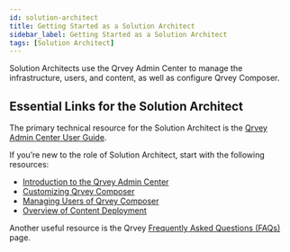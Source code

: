 ```yaml
---
id: solution-architect
title: Getting Started as a Solution Architect
sidebar_label: Getting Started as a Solution Architect
tags: [Solution Architect]
---
```


Solution Architects use the Qrvey Admin Center to manage the infrastructure, users, and content, as well as configure Qrvey Composer.

## Essential Links for the Solution Architect
The primary technical resource for the Solution Architect is the [Qrvey Admin Center User Guide](../../admin/introduction-to-qrvey-admin-center.md). 

If you’re new to the role of Solution Architect, start with the following resources:
* [Introduction to the Qrvey Admin Center](../../admin/introduction-to-qrvey-admin-center.md)
* [Customizing Qrvey Composer](../../admin/customizing-qrvey-composer.md)
* [Managing Users of Qrvey Composer](../../admin/managing-users.md)
* [Overview of Content Deployment](../../admin/content-deployment/overview-of-content-deployment.md)

Another useful resource is the Qrvey [Frequently Asked Questions (FAQs)](../faqs.md) page. 